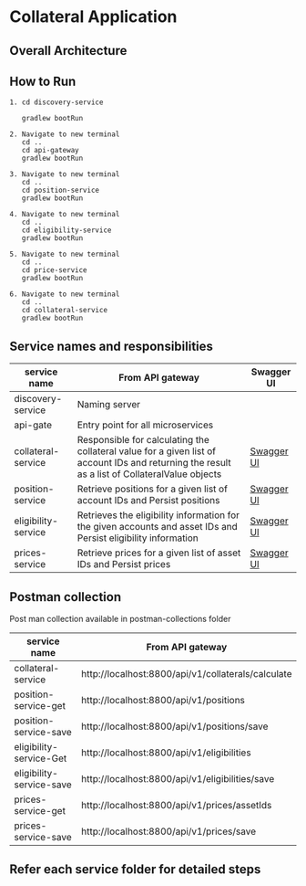 # Collateral Application

## Overall Architecture


## How to Run
```
1. cd discovery-service

   gradlew bootRun
```
```
2. Navigate to new terminal
   cd ..
   cd api-gateway
   gradlew bootRun
```

```
3. Navigate to new terminal
   cd ..
   cd position-service
   gradlew bootRun
```
```
4. Navigate to new terminal
   cd ..
   cd eligibility-service
   gradlew bootRun
```
```
5. Navigate to new terminal
   cd ..
   cd price-service
   gradlew bootRun
```
```
6. Navigate to new terminal
   cd ..
   cd collateral-service
   gradlew bootRun
```

## Service names and responsibilities


| service name       | From API gateway| Swagger UI|
|------------|-------------------|------------------------
| discovery-service |Naming server| |
| api-gate |Entry point for all microservices| 
|collateral-service | Responsible for calculating the collateral value for a given list of account IDs and returning the result as a list of CollateralValue objects|[Swagger UI](http://localhost:8802/swagger-ui/index.html)
| position-service   | Retrieve positions for a given list of account IDs and Persist positions |[Swagger UI](http://localhost:8803/swagger-ui/index.html)
| eligibility-service  | Retrieves the eligibility information for the given accounts and asset IDs and Persist eligibility information |[Swagger UI](http://localhost:8804/swagger-ui/index.html)
| prices-service |Retrieve prices for a given list of asset IDs and Persist prices|[Swagger UI](http://localhost:8805/swagger-ui/index.html)



## Postman collection
Post man collection available in postman-collections folder


| service name       | From API gateway              |
|------------|-------------------|
| collateral-service | http://localhost:8800/api/v1/collaterals/calculate           |
| position-service-get   | http://localhost:8800/api/v1/positions
| position-service-save   |http://localhost:8800/api/v1/positions/save|
| eligibility-service-Get  | http://localhost:8800/api/v1/eligibilities       |
| eligibility-service-save |http://localhost:8800/api/v1/eligibilities/save|
| prices-service-get |http://localhost:8800/api/v1/prices/assetIds|
| prices-service-save |http://localhost:8800/api/v1/prices/save|

## Refer each service folder for detailed steps
